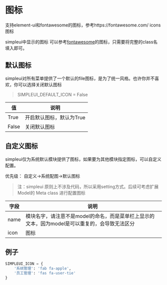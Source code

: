# 图标


支持element-ui和fontawesome的图标，参考https://fontawesome.com/ 
icons图标



simpleui中显示的图标 可以参考[fontawesome](https://fontawesome.com/icons?d=gallery)的图标，只需要将完整的class名填入即可。


## 默认图标
simpleui对所有菜单提供了一个默认的file图标，是为了统一风格。也许你并不喜欢，你可以选择关闭默认图标

>SIMPLEUI_DEFAULT_ICON = False

|值|说明|
|--|--|
|True|开启默认图标，默认为True|
|False|关闭默认图标|

## 自定义图标
simpleui仅为系统默认模块提供了图标，如果要为其他模块指定图标，可以自定义配置。

优先级：
自定义->系统配图->默认图标

>注：simpleui 原则上不涉及代码，所以采用setting方式。后续可考虑扩展Model的 Meta class 进行配置图标

|字段|说明|
|---|---|
|name|模块名字，请注意不是model的命名，而是菜单栏上显示的文本，因为model是可以重复的，会导致无法区分|
|icon|图标|

## 例子

```python
SIMPLEUI_ICON = {
    '系统管理': 'fab fa-apple',
    '员工管理': 'fas fa-user-tie'
}

```
